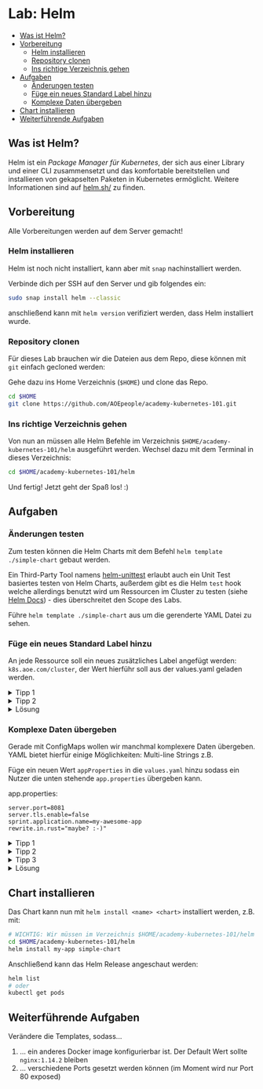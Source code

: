# Lab: Helm

<!-- BEGIN mktoc -->

- [Was ist Helm?](#was-ist-helm)
- [Vorbereitung](#vorbereitung)
  - [Helm installieren](#helm-installieren)
  - [Repository clonen](#repository-clonen)
  - [Ins richtige Verzeichnis gehen](#ins-richtige-verzeichnis-gehen)
- [Aufgaben](#aufgaben)
  - [Änderungen testen](#Änderungen-testen)
  - [Füge ein neues Standard Label hinzu](#füge-ein-neues-standard-label-hinzu)
  - [Komplexe Daten übergeben](#komplexe-daten-übergeben)
- [Chart installieren](#chart-installieren)
- [Weiterführende Aufgaben](#weiterführende-aufgaben)
<!-- END mktoc -->

## Was ist Helm?

Helm ist ein _Package Manager für Kubernetes_, der sich aus einer Library und einer CLI zusammensetzt und das komfortable bereitstellen und installieren von gekapselten Paketen in Kubernetes ermöglicht. Weitere Informationen sind auf [helm.sh/](https://helm.sh/) zu finden.

## Vorbereitung

Alle Vorbereitungen werden auf dem Server gemacht!

### Helm installieren

Helm ist noch nicht installiert, kann aber mit `snap` nachinstalliert werden.

Verbinde dich per SSH auf den Server und gib folgendes ein:

```sh
sudo snap install helm --classic
```

anschließend kann mit `helm version` verifiziert werden, dass Helm installiert wurde.

### Repository clonen

Für dieses Lab brauchen wir die Dateien aus dem Repo, diese können mit `git` einfach gecloned werden:

Gehe dazu ins Home Verzeichnis (`$HOME`) und clone das Repo.

```sh
cd $HOME
git clone https://github.com/AOEpeople/academy-kubernetes-101.git
```

### Ins richtige Verzeichnis gehen

Von nun an müssen alle Helm Befehle im Verzeichnis `$HOME/academy-kubernetes-101/helm` ausgeführt werden. Wechsel dazu mit dem Terminal in dieses Verzeichnis:

```sh
cd $HOME/academy-kubernetes-101/helm
```

Und fertig! Jetzt geht der Spaß los! :) 

## Aufgaben

### Änderungen testen

Zum testen können die Helm Charts mit dem Befehl `helm template ./simple-chart` gebaut werden.

Ein Third-Party Tool namens [helm-unittest](https://github.com/helm-unittest/helm-unittest) erlaubt auch ein Unit Test basiertes testen von Helm Charts, außerdem gibt es die Helm `test` hook welche allerdings benutzt wird um Ressourcen im Cluster zu testen (siehe [Helm Docs](https://helm.sh/docs/topics/chart_tests/)) - dies überschreitet den Scope des Labs.

Führe `helm template ./simple-chart` aus um die gerenderte YAML Datei zu sehen.

### Füge ein neues Standard Label hinzu

An jede Ressource soll ein neues zusätzliches Label angefügt werden: `k8s.aoe.com/cluster`, der Wert hierführ soll aus der values.yaml geladen werden.

<details>
<summary>Tipp 1</summary>
Um allen Ressourcen das Label zuzuweisen sollte es zu den <code>"self.common-labels"</code> in <code>_helpers.tpl</code> hinzugefügt werden.
</details>


<details>
<summary>Tipp 2</summary>
Werte aus der <code>values.yaml</code> Datei können in allen template Dateien mit <code>{{ .Values.keyword }}</code> geladen werden. <code>keyword</code> ist dabei der Wert wie er in der YAML Datei hinterlegt wurde. Beispiel:
<pre><code>
# in values.yaml
replicas: 3
# dann z.B. in templates/deployment.yaml
spec:
  replicas: {{ .Values.replicas }}
</code></pre>
</details>


<details>
<summary>Lösung</summary>
<pre><code>
# In values.yaml
cluster: "academy-101"
</code></pre>

<pre><code>
# In _helpers.tpl "self.common-labels"
k8s.aoe.com/cluster: {{ .Values.cluster }}
</code></pre>
</details>

### Komplexe Daten übergeben

Gerade mit ConfigMaps wollen wir manchmal komplexere Daten übergeben. YAML bietet hierfür einige Möglichkeiten: Multi-line Strings z.B.

Füge ein neuen Wert `appProperties` in die `values.yaml` hinzu sodass ein Nutzer die unten stehende `app.properties` übergeben kann.

app.properties:
```
server.port=8081
server.tls.enable=false
sprint.application.name=my-awesome-app
rewrite.in.rust="maybe? :-)"
```

<details>
<summary>Tipp 1</summary>
Der Wert kann z.B. als Multi-line Text in der <code>values.yaml</code> übergeben werden:
<pre><code>
appProperties: |
server.port=8081
server.tls.enable=false
sprint.application.name=my-awesome-app
rewrite.in.rust="maybe? :-)"
</code></pre>

anschließend kann in der <code>configMap.yaml</code> der Wert aus values.yaml inkludiert werden:

<pre><code>
# configMap.yaml
data:
  app.properties: |
{{ appProperties }}
</code></pre>
</details>

<details>
<summary>Tipp 2</summary>
Bei der Einrückung kommt es zu Problemen. Mit der <code>nindent</code> Funktion kann Text eingerückt werden. <code>{{ myVar | nindent 6 }}</code> rückt den Text um 6 Leerzeichen ein.
</details>


<details>
<summary>Tipp 3</summary>
Mit <code>{{ with .Values.appProperties }}</code> wird der YAML Block nur gerendet wenn <code>appProperties</code> gesetzt ist.
<pre><code>
# in configMap.yaml
data:
  {{ with .Values.appProperties }}
  app.properties: |
    {{- . | nindent 4 }}
  {{- end }}
</code></pre>
</details>


<details>
<summary>Lösung</summary>
values.yaml
<pre><code>
# ...
appProperties: |
  server.port=8081
  server.tls.enable=false
  sprint.application.name=my-awesome-app
  rewrite.in.rust="maybe? :-)"
</code></pre>

configMap.yaml:
<pre><code>
# ...
data:
  hello: "World"
  {{- with .Values.appProperties }}
  app.properties: |
    {{- . | nindent 4 }}
  {{ end }}
</code></pre>
</details>

## Chart installieren

Das Chart kann nun mit `helm install <name> <chart>` installiert werden, z.B. mit:

```sh 
# WICHTIG: Wir müssen im Verzeichnis $HOME/academy-kubernetes-101/helm sein!
cd $HOME/academy-kubernetes-101/helm
helm install my-app simple-chart
```

Anschließend kann das Helm Release angeschaut werden:

```sh
helm list 
# oder 
kubectl get pods 
```

## Weiterführende Aufgaben

Verändere die Templates, sodass...

1. ... ein anderes Docker image konfigurierbar ist. Der Default Wert sollte `nginx:1.14.2` bleiben
2. ... verschiedene Ports gesetzt werden können (im Moment wird nur Port 80 exposed)
